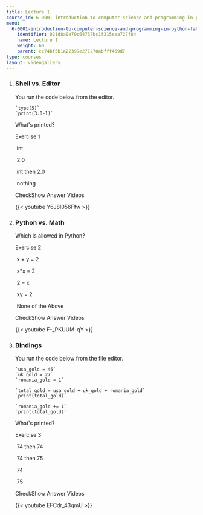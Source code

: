 ```yaml
---
title: Lecture 1
course_id: 6-0001-introduction-to-computer-science-and-programming-in-python-fall-2016
menu:
  6-0001-introduction-to-computer-science-and-programming-in-python-fall-2016:
    identifier: 021d8a0e70c64737bc1f315eea727f84
    name: Lecture 1
    weight: 60
    parent: cc74bf5b1a22399e271270abfff469d7
type: courses
layout: videogallery
---
```

1.  ### Shell vs. Editor
    
      
    
    You run the code below from the editor.
    
        `type(5)`
        `print(3.0-1)`
    
    What's printed?
    
    Exercise 1
    
    &nbsp;int&nbsp;
    
    &nbsp;2.0&nbsp;
    
    &nbsp;int then 2.0&nbsp;
    
    &nbsp;nothing&nbsp;
    
    CheckShow Answer Videos
    
    {{< youtube Y6J8I056Ffw >}}
    
  
3.  ### Python vs. Math
    
      
    
    Which is allowed in Python?
    
    Exercise 2
    
    &nbsp;x + y = 2&nbsp;
    
    &nbsp;x\*x = 2&nbsp;
    
    &nbsp;2 = x&nbsp;
    
    &nbsp;xy = 2&nbsp;
    
    &nbsp;None of the Above&nbsp;
    
    CheckShow Answer Videos
    
    {{< youtube F-\_PKUUM-qY >}}
    
  
5.  ### Bindings
    
      
    
    You run the code below from the file editor.
    
        `usa_gold = 46`
        `uk_gold = 27`
        `romania_gold = 1`
        
        `total_gold = usa_gold + uk_gold + romania_gold`
        `print(total_gold)`
        
        `romania_gold += 1`
        `print(total_gold)`
    
    What's printed?
    
    Exercise 3
    
    &nbsp;74 then 74&nbsp;
    
    &nbsp;74 then 75&nbsp;
    
    &nbsp;74&nbsp;
    
    &nbsp;75&nbsp;
    
    CheckShow Answer Videos
    
    {{< youtube EFCdr\_43qmU >}}